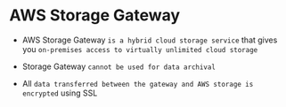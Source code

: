 # AWS Storage Gateway

- AWS Storage Gateway `is a hybrid cloud storage service` that gives you `on-premises access to virtually unlimited cloud storage`

- Storage Gateway `cannot be used for data archival`

- All `data transferred between the gateway and AWS storage is encrypted` using SSL
